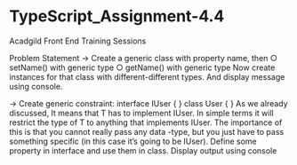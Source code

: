 # TypeScript_Assignment-4.4
Acadgild Front End Training Sessions


Problem Statement
-> Create a generic class with property name, then
○ setName() with generic type
○ getName() with generic type
Now create instances for that class with different-different types. And
display message using console.


-> Create generic constraint:
interface IUser { }
class User<T extends IUser> { }
As we already discussed, It means that T has to implement IUser. In simple
terms it will restrict the type of T to anything that implements IUser. The
importance of this is that you cannot really pass any data -type, but you just have
to pass something specific (in this case it’s going to be IUser).
Define some property in interface and use them in class. Display output
using console
